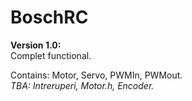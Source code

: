 # BoschRC

**Version 1.0:**  
Complet functional.      

Contains: Motor, Servo, PWMIn, PWMout.    
_TBA: Intreruperi, Motor.h, Encoder._  

